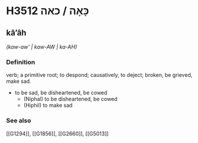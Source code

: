 # H3512 כָּאָה / כאה

## kâʼâh

_(kaw-aw' | kaw-AW | ka-AH)_

### Definition

verb; a primitive root; to despond; causatively, to deject; broken, be grieved, make sad.

- to be sad, be disheartened, be cowed
    - (Niphal) to be disheartened, be cowed
    - (Hiphil) to make sad
### See also

[[G1294]], [[G1856]], [[G2660]], [[G5013]]

